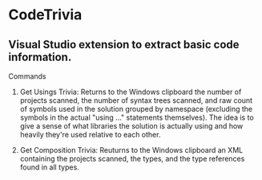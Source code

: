 # CodeTrivia
Visual Studio extension to extract basic code information.
---
Commands
1. Get Usings Trivia: Returns to the Windows clipboard the number of projects scanned, the number of syntax trees scanned, and raw count of symbols used in the solution grouped by namespace (excluding the symbols in the actual "using ..." statements themselves).  The idea is to give a sense of what libraries the solution is actually using and how heavily they're used relative to each other.

2. Get Composition Trivia: Reuturns to the Windows clipboard an XML containing the projects scanned, the types, and the type references found in all types.
